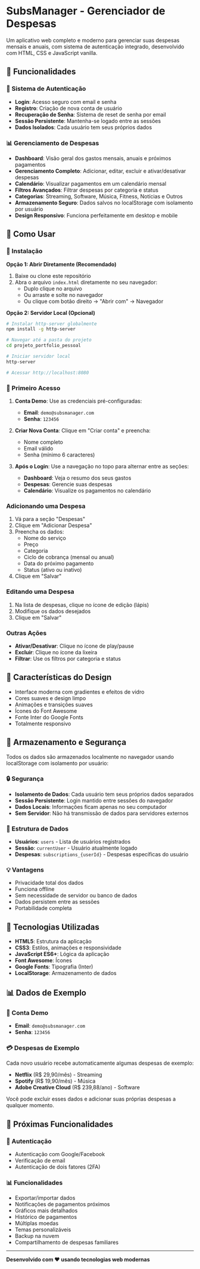 # SubsManager - Gerenciador de Despesas

Um aplicativo web completo e moderno para gerenciar suas despesas mensais e anuais, com sistema de autenticação integrado, desenvolvido com HTML, CSS e JavaScript vanilla.

## 🚀 Funcionalidades

### 🔐 Sistema de Autenticação
- **Login**: Acesso seguro com email e senha
- **Registro**: Criação de nova conta de usuário
- **Recuperação de Senha**: Sistema de reset de senha por email
- **Sessão Persistente**: Mantenha-se logado entre as sessões
- **Dados Isolados**: Cada usuário tem seus próprios dados

### 📊 Gerenciamento de Despesas
- **Dashboard**: Visão geral dos gastos mensais, anuais e próximos pagamentos
- **Gerenciamento Completo**: Adicionar, editar, excluir e ativar/desativar despesas
- **Calendário**: Visualizar pagamentos em um calendário mensal
- **Filtros Avançados**: Filtrar despesas por categoria e status
- **Categorias**: Streaming, Software, Música, Fitness, Notícias e Outros
- **Armazenamento Seguro**: Dados salvos no localStorage com isolamento por usuário
- **Design Responsivo**: Funciona perfeitamente em desktop e mobile

## 📱 Como Usar

### 🔧 Instalação

**Opção 1: Abrir Diretamente (Recomendado)**
1. Baixe ou clone este repositório
2. Abra o arquivo `index.html` diretamente no seu navegador:
   - Duplo clique no arquivo
   - Ou arraste e solte no navegador
   - Ou clique com botão direito → "Abrir com" → Navegador

**Opção 2: Servidor Local (Opcional)**
```bash
# Instalar http-server globalmente
npm install -g http-server

# Navegar até a pasta do projeto
cd projeto_portfolio_pessoal

# Iniciar servidor local
http-server

# Acessar http://localhost:8080
```

### 🚀 Primeiro Acesso

1. **Conta Demo**: Use as credenciais pré-configuradas:
   - **Email**: `demo@subsmanager.com`
   - **Senha**: `123456`

2. **Criar Nova Conta**: Clique em "Criar conta" e preencha:
   - Nome completo
   - Email válido
   - Senha (mínimo 6 caracteres)

3. **Após o Login**: Use a navegação no topo para alternar entre as seções:
   - **Dashboard**: Veja o resumo dos seus gastos
   - **Despesas**: Gerencie suas despesas
   - **Calendário**: Visualize os pagamentos no calendário

### Adicionando uma Despesa

1. Vá para a seção "Despesas"
2. Clique em "Adicionar Despesa"
3. Preencha os dados:
   - Nome do serviço
   - Preço
   - Categoria
   - Ciclo de cobrança (mensal ou anual)
   - Data do próximo pagamento
   - Status (ativo ou inativo)
4. Clique em "Salvar"

### Editando uma Despesa

1. Na lista de despesas, clique no ícone de edição (lápis)
2. Modifique os dados desejados
3. Clique em "Salvar"

### Outras Ações

- **Ativar/Desativar**: Clique no ícone de play/pause
- **Excluir**: Clique no ícone da lixeira
- **Filtrar**: Use os filtros por categoria e status

## 🎨 Características do Design

- Interface moderna com gradientes e efeitos de vidro
- Cores suaves e design limpo
- Animações e transições suaves
- Ícones do Font Awesome
- Fonte Inter do Google Fonts
- Totalmente responsivo

## 💾 Armazenamento e Segurança

Todos os dados são armazenados localmente no navegador usando localStorage com isolamento por usuário:

### 🔒 Segurança
- **Isolamento de Dados**: Cada usuário tem seus próprios dados separados
- **Sessão Persistente**: Login mantido entre sessões do navegador
- **Dados Locais**: Informações ficam apenas no seu computador
- **Sem Servidor**: Não há transmissão de dados para servidores externos

### 📁 Estrutura de Dados
- **Usuários**: `users` - Lista de usuários registrados
- **Sessão**: `currentUser` - Usuário atualmente logado
- **Despesas**: `subscriptions_{userId}` - Despesas específicas do usuário

### 💡 Vantagens
- Privacidade total dos dados
- Funciona offline
- Sem necessidade de servidor ou banco de dados
- Dados persistem entre as sessões
- Portabilidade completa

## 🔧 Tecnologias Utilizadas

- **HTML5**: Estrutura da aplicação
- **CSS3**: Estilos, animações e responsividade
- **JavaScript ES6+**: Lógica da aplicação
- **Font Awesome**: Ícones
- **Google Fonts**: Tipografia (Inter)
- **LocalStorage**: Armazenamento de dados

## 📊 Dados de Exemplo

### 👤 Conta Demo
- **Email**: `demo@subsmanager.com`
- **Senha**: `123456`

### 💳 Despesas de Exemplo
Cada novo usuário recebe automaticamente algumas despesas de exemplo:
- **Netflix** (R$ 29,90/mês) - Streaming
- **Spotify** (R$ 19,90/mês) - Música  
- **Adobe Creative Cloud** (R$ 239,88/ano) - Software

Você pode excluir esses dados e adicionar suas próprias despesas a qualquer momento.

## 🌟 Próximas Funcionalidades

### 🔐 Autenticação
- Autenticação com Google/Facebook
- Verificação de email
- Autenticação de dois fatores (2FA)

### 📊 Funcionalidades
- Exportar/importar dados
- Notificações de pagamentos próximos
- Gráficos mais detalhados
- Histórico de pagamentos
- Múltiplas moedas
- Temas personalizáveis
- Backup na nuvem
- Compartilhamento de despesas familiares

---

**Desenvolvido com ❤️ usando tecnologias web modernas**